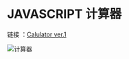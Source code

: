# JAVASCRIPT 计算器

链接 ：<a href="https://448197683.github.io/js-Calcualtor2021/">Calulator ver.1</a>





![计算器](https://user-images.githubusercontent.com/82860436/147807901-5684cf22-2ba2-4620-bd71-0eb4e75be718.PNG)

